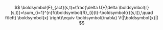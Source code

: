 $$
\boldsymbol{F}_{act}(s,t)=\frac{\delta U}{\delta \boldsymbol{r}(s,t)}=\sum_{i=1}^{n}f(\boldsymbol{R}_{i}(t)-\boldsymbol{r}(s,t)),\quad f\left( \boldsymbol{x} \right)\equiv \boldsymbol{\nabla} V(|\boldsymbol{x}|)  
$$
